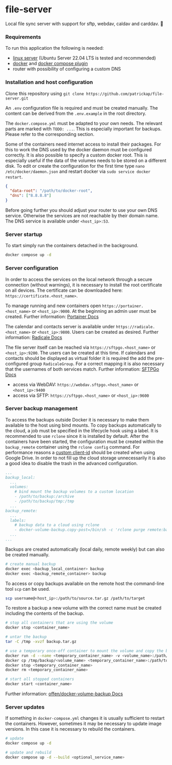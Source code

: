 # file-server

Local file sync server with support for sftp, webdav, caldav and carddav. 📁

### Requirements

To run this application the following is needed:

- [linux server](https://ubuntu.com/download/server) (Ubuntu Server 22.04 LTS is tested and recommended)
- [docker](https://docs.docker.com/engine/install/ubuntu/) and [docker compose plugin](https://docs.docker.com/compose/install/linux/)
- router with possibility of configuring a custom DNS

### Installation and host configuration

Clone this repository using `git clone https://github.com/patrickap/file-server.git`

An `.env` configuration file is required and must be created manually. The content can be derived from the `.env.example` in the root directory.

The `docker.compose.yml` must be adapted to your own needs. The relevant parts are marked with `TODO: ...`. This is especially important for backups. Please refer to the corresponding section.

Some of the containers need internet access to install their packages. For this to work the DNS used by the docker daemon must be configured correctly. It is also possible to specify a custom docker root. This is especially useful if the data of the volumes needs to be stored on a different disk. To edit or create the configuration for the first time type `nano /etc/docker/daemon.json` and restart docker via `sudo service docker restart`.

```json
{
  "data-root": "/path/to/docker-root",
  "dns": ["8.8.8.8"]
}
```

Before going further you should adjust your router to use your own DNS service. Otherwise the services are not reachable by their domain name. The DNS service is available under `<host_ip>:53`.

### Server startup

To start simply run the containers detached in the background.

```bash
docker compose up -d
```

### Server configuration

In order to access the services on the local network through a secure connection (without warnings), it is necessary to install the root certificate on all devices. The certificate can be downloaded here: `https://certificate.<host_name>`.

To manage running and new containers open `https://portainer.<host_name>` or `<host_ip>:9000`. At the beginning an admin user must be created. Further information: [Portainer Docs](https://docs.portainer.io)

The calendar and contacts server is available under `https://radicale.<host_name>` or `<host_ip>:9800`. Users can be created as desired. Further information: [Radicale Docs](https://radicale.org/v3.html)

The file server itself can be reached via `https://sftpgo.<host_name>` or `<host_ip>:9200`. The users can be created at this time. If calendars and contacts should be displayed as virtual folder it is required the add the pre-configured group `RadicaleGroup`. For a correct mapping it is also necessary that the usernames of both services match. Further information: [SFTPGo Docs](https://github.com/drakkan/sftpgo/tree/main/docs)

- access via WebDAV: `https://webdav.sftpgo.<host_name>` or `<host_ip>:9400`
- access via SFTP: `https://sftpgo.<host_name>` or `<host_ip>:9600`

### Server backup management

To access the backups outside Docker it is necessary to make them available to the host using bind mounts. To copy backups automatically to the cloud, a job must be specified in the lifecycle hook using a label. It is recommended to use `rclone` since it is installed by default. After the containers have been started, the configuration must be created within the `backup_remote` container using the `rclone config` command. For performance reasons a [custom client-id](https://rclone.org/drive/#making-your-own-client-id) should be created when using Google Drive. In order to not fill up the cloud storage unnecessarily it is also a good idea to disable the trash in the advanced configuration.

```yml
...
backup_local:
  ...
  volumes:
    # bind mount the backup volumes to a custom location
    - /path/to/backup:/archive
    - /path/to/backup/tmp:/tmp
  ...
backup_remote:
  ...
  labels:
    # backup data to a cloud using rclone
    - docker-volume-backup.copy-post=/bin/sh -c 'rclone purge remote:backup ; rclone copy $$COMMAND_RUNTIME_ARCHIVE_FILEPATH remote:backup'
  ...
...
```

Backups are created automatically (local daily, remote weekly) but can also be created manually.

```bash
# create manual backup
docker exec <backup_local_container> backup
docker exec <backup_remote_container> backup
```

To access or copy backups available on the remote host the command-line tool `scp` can be used.

```bash
scp username@<host_ip>:/path/to/source.tar.gz /path/to/target
```

To restore a backup a new volume with the correct name must be created including the contents of the backup.

```bash
# stop all containers that are using the volume
docker stop <container_name>

# untar the backup
tar -C /tmp -xvzf backup.tar.gz

# use a temporary once-off container to mount the volume and copy the backup
docker run -d --name <temporary_container_name> -v <volume_name>:/path/to/mount alpine
docker cp /tmp/backup/<volume_name> <temporary_container_name>:/path/to/mount
docker stop <temporary_container_name>
docker rm <temporary_container_name>

# start all stopped containers
docker start <container_name>
```

Further information: [offen/docker-volume-backup Docs](https://github.com/offen/docker-volume-backup)

### Server updates

If something in `docker-compose.yml` changes it is usually sufficient to restart the containers. However, sometimes it may be necessary to update image versions. In this case it is necessary to rebuild the containers.

```bash
# update
docker compose up -d

# update and rebuild
docker compose up -d --build <optional_service_name>
```
